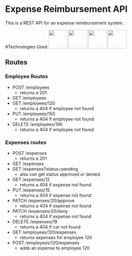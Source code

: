 # Expense Reimbursement API
This is a REST API for an expense reimbursement system.   

#Technologies Used
<img src=https://seeklogo.com/images/J/java-logo-7F8B35BAB3-seeklogo.com.png width="60">  <img src="https://spring-petclinic.github.io/images/logo-spring.png" width="60"> <img src="https://upload.wikimedia.org/wikipedia/commons/thumb/2/29/Postgresql_elephant.svg/1985px-Postgresql_elephant.svg.png" width="60"> <img src="https://upload.wikimedia.org/wikipedia/commons/thumb/9/93/Amazon_Web_Services_Logo.svg/768px-Amazon_Web_Services_Logo.svg.png?20170912170050" width="60">

## Routes

### Employee Routes
- POST /employees
    - returns a 201
- GET /employees
- GET /employees/120
    - returns a 404 if employee not found
- PUT /employees/150
    - returns a 404 if employee not found
- DELETE /employees/190
    - returns a 404 if employee not found

### Expenses routes
- POST /expenses
    - returns a 201
- GET /expenses
- GET /expenses?status=pending
    - also can get status approved or denied
- GET /expenses/12
    - returns a 404 if expense not found
- PUT /expenses/15
    - returns a 404 if expense not found
- PATCH /expenses/20/approve
    - returns a 404 if expense not found
- PATCH /expenses/20/deny
    - returns a 404 if expense not found
- DELETE /expenses/19
    - returns a 404 if car not found
- GET /employees/120/expenses
    - returns expenses for employee 120
- POST /employees/120/expenses
    - adds an expense to employee 120